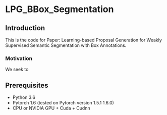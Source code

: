# LPG_BBox_Segmentation

## Introduction

This is the code for Paper: Learning-based Proposal Generation for Weakly Supervised Semantic
Segmentation with Box Annotations.

### Motivation

We seek to 

## Prerequisites
- Python 3.6
- Pytorch 1.6 (tested on Pytorch version 1.5.1 1.6.0)
- CPU or NVIDIA GPU + Cuda + Cudnn

